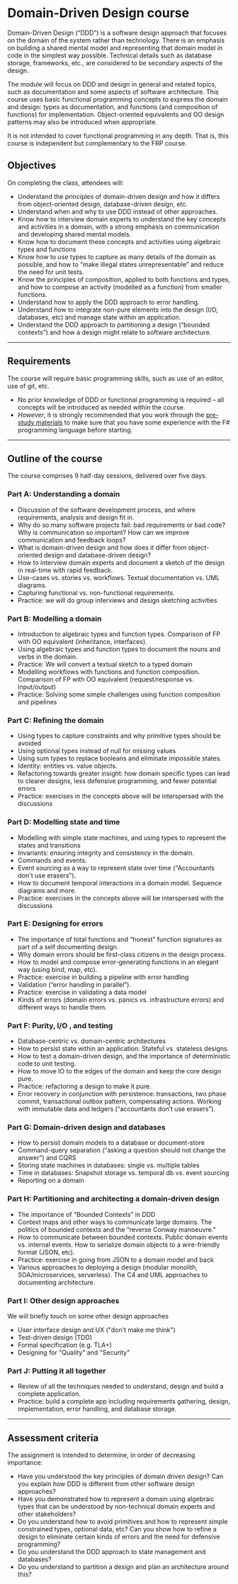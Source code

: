 # Domain-Driven Design course

Domain-Driven Design (“DDD”) is a software design approach that focuses on the domain of the system rather than technology. There is an emphasis on building a shared mental model and representing that domain model in code in the simplest way possible. Technical details such as database storage, frameworks, etc., are considered to be secondary aspects of the design.

The module will focus on DDD and design in general and related topics, such as documentation and some aspects of software architecture.
This course uses basic functional programming concepts to express the domain and design: types as documentation, and functions (and composition of functions) for implementation. Object-oriented equivalents and OO design patterns may also be introduced when appropriate.

It is not intended to cover functional programming in any depth.  That is, this course is independent but complementary to the FRP course.

## Objectives

On completing the class, attendees will:

* Understand the principles of domain-driven design and how it differs from object-oriented design, database-driven design, etc.
* Understand when and why to use DDD instead of other approaches.
* Know how to interview domain experts to understand the key concepts and activities in a domain, with a strong emphasis on communication and developing shared mental models.
* Know how to document these concepts and activities using algebraic types and functions
* Know how to use types to capture as many details of the domain as possible, and how to “make illegal states unrepresentable” and reduce the need for unit tests.
* Know the principles of composition, applied to both functions and types, and how to compose an activity (modelled as a function) from smaller functions.
* Understand how to apply the DDD approach to error handling.
* Understand how to integrate non-pure elements into the design (I/O, databases, etc) and manage state within an application.
* Understand the DDD approach to partitioning a design (“bounded contexts”) and how a design might relate to software architecture.

----

## Requirements

The course will require basic programming skills, such as use of an editor, use of git, etc.
* No prior knowledge of DDD or functional programming is required – all concepts will be introduced as needed within the course.
* *However*, it is strongly recommended that you work through the [pre-study materials](prestudy.md) to make sure that you have some experience with the F# programming language before starting.

----

## Outline of the course

The course comprises 9 half-day sessions, delivered over five days.

### Part A: Understanding a domain

* Discussion of the software development process, and where requirements, analysis and design fit in.
* Why do so many software projects fail: bad requirements or bad code? Why is communication so important? How can we improve communication and feedback loops?
* What is domain-driven design and how does it differ from object-oriented design and database-driven design?
* How to interview domain experts and document a sketch of the design in real-time with rapid feedback.
* Use-cases vs. stories vs. workflows. Textual documentation vs. UML diagrams.
* Capturing functional vs. non-functional requirements.
* Practice: we will do group interviews and design sketching activities

### Part B: Modelling a domain

* Introduction to algebraic types and function types. Comparison of FP with OO equivalent (inheritance, interfaces).
* Using algebraic types and function types to document the nouns and verbs in the domain.
* Practice: We will convert a textual sketch to a typed domain
* Modelling workflows with functions and function composition. Comparison of FP with OO equivalent (request/response vs. input/output)
* Practice: Solving some simple challenges using function composition and pipelines

### Part C: Refining the domain

* Using types to capture constraints and why primitive types should be avoided
* Using optional types instead of null for missing values
* Using sum types to replace booleans and eliminate impossible states.
* Identity: entities vs. value objects.
* Refactoring towards greater insight: how domain specific types can lead to clearer designs, less defensive programming, and fewer potential errors
* Practice: exercises in the concepts above will be interspersed with the discussions

### Part D: Modelling state and time

* Modelling with simple state machines, and using types to represent the states and transitions
* Invariants: ensuring integrity and consistency in the domain.
* Commands and events.
* Event sourcing as a way to represent state over time ("Accountants don't use erasers").
* How to document temporal interactions in a domain model. Sequence diagrams and more.
* Practice: exercises in the concepts above will be interspersed with the discussions

### Part E: Designing for errors

* The importance of total functions and “honest” function signatures as part of a self documenting design.
* Why domain errors should be first-class citizens in the design process.
* How to model and compose error-generating functions in an elegant way (using bind, map, etc).
* Practice: exercise in building a pipeline with error handling
* Validation (“error handling in parallel”).
* Practice: exercise in validating a data model
* Kinds of errors (domain errors vs. panics vs. infrastructure errors) and different ways to handle them.

### Part F: Purity, I/O , and testing

* Database-centric vs. domain-centric architectures
* How to persist state within an application. Stateful vs. stateless designs.
* How to test a domain-driven design, and the importance of deterministic code to unit testing.
* How to move IO to the edges of the domain and keep the core design pure.
* Practice: refactoring a design to make it pure.
* Error recovery in conjunction with persistence: transactions, two phase commit, transactional outbox pattern, compensating actions. Working with immutable data and ledgers (“accountants don’t use erasers”).

### Part G: Domain-driven design and databases

* How to persist domain models to a database or document-store
* Command-query separation (“asking a question should not change the answer”) and CQRS
* Storing state machines in databases: single vs. multiple tables
* Time in databases: Snapshot storage vs. temporal db vs. event sourcing
* Reporting on a domain

### Part H: Partitioning and architecting a domain-driven design

* The importance of “Bounded Contexts” in DDD
* Context maps and other ways to communicate large domains. The politics of bounded contexts and the “reverse Conway manoeuvre.”
* How to communicate between bounded contexts. Public domain events vs. internal events. How to serialize domain objects to a wire-friendly format (JSON, etc).
* Practice: exercise in going from JSON to a domain model and back
* Various approaches to deploying a design (modular monolith, SOA/microservices, serverless). The C4 and UML approaches to documenting architecture.

### Part I: Other design approaches

We will briefly touch on some other design approaches

* User interface design and UX ("don't make me think")
* Test-driven design (TDD)
* Formal specification (e.g. TLA+)
* Designing for "Quality" and "Security"


### Part J: Putting it all together

* Review of all the techniques needed to understand, design and build a complete application.
* Practice: build a complete app including requirements gathering, design, implementation, error handling, and database storage.


----

## Assessment criteria

The assignment is intended to determine, in order of decreasing importance:

* Have you understood the key principles of domain driven design? Can you explain how DDD is different from other software design approaches?
* Have you demonstrated how to represent a domain using algebraic types that can be understood by non-technical domain experts and other stakeholders?
* Do you understand how to avoid primitives and how to represent simple constrained types, optional data, etc? Can you show how to refine a design to eliminate certain kinds of errors and the need for defensive programming?
* Do you understand the DDD approach to state management and databases?
* Do you understand to partition a design and plan an architecture around this?

